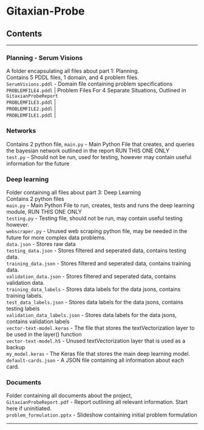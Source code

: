 # Gitaxian-Probe

## Contents
_____________
### Planning - Serum Visions
A folder encapsulating all files about part 1: Planning.   
Contains 5 PDDL files, 1 domain, and 4 problem files.   
`SerumVisions.pddl` - Domain file containing problem specifications  
`PROBLEMFILE4.pddl` | Problem Files For 4 Separate Situations, Outlined in `GitaxianProbeReport`  
`PROBLEMFILE3.pddl` |  
`PROBLEMFILE2.pddl` |  
`PROBLEMFILE1.pddl` |  

### Networks
Contains 2 python file, 
`main.py` - Main Python File that creates, and queries the bayesian network outlined in the report  RUN THIS ONE ONLY  
`test.py` - Should not be run, used for testing, however may contain useful information for the future  
  
### Deep learning
Folder containing all files about part 3: Deep Learning  
Contains 2 python files   
`main.py` - Main Python File to run, creates, tests and runs the deep learning module, RUN THIS ONE ONLY  
`testing.py` - Testing file, should not be run, may contain useful testing however.   
`webscraper.py` - Unused web scraping python file, may be needed in the future for more complex data problems.   
`data.json` - Stores raw data   
`testing_data.json` - Stores filtered and seperated data, contains testing data.   
`training_data.json` - Stores filtered and seperated data, contains training data.   
`validation_data.json` - Stores filtered and seperated data, contains validation data.   
`training_data_labels` - Stores data labels for the data jsons, contains training labels.   
`test_data_labels.json` - Stores data labels for the data jsons, contains testing labels  
`validation_data_labels.json` - Stores data labels for the data jsons, contains validation labels  
`vector-text-model.keras` - The file that stores the textVectorization layer to be used in the layer() function  
`vector-text-model.h5` - Unused textVectorization layer that is used as a backup   
`my_model.keras` - The Keras file that stores the main deep learning model.  
`default-cards.json` - A JSON file containing all information about each card.     

### Documents
Folder containing all documents about the project,     
`GitaxianProbeReport.pdf` - Report outlining all relevant information. Start here if uninitiated.   
`problem_formulation.pptx` - Slideshow containing initial problem formulation  
_________________
